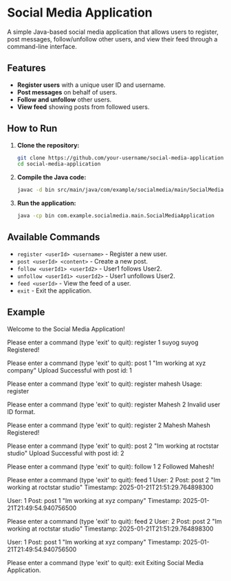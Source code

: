 # Social Media Application

A simple Java-based social media application that allows users to register, post messages, follow/unfollow other users, and view their feed through a command-line interface.

## Features

- **Register users** with a unique user ID and username.
- **Post messages** on behalf of users.
- **Follow and unfollow** other users.
- **View feed** showing posts from followed users.

## How to Run

1. **Clone the repository:**

    ```bash
    git clone https://github.com/your-username/social-media-application.git
    cd social-media-application
    ```

2. **Compile the Java code:**

    ```bash
    javac -d bin src/main/java/com/example/socialmedia/main/SocialMediaApplication.java
    ```

3. **Run the application:**

    ```bash
    java -cp bin com.example.socialmedia.main.SocialMediaApplication
    ```

## Available Commands

- `register <userId> <username>` - Register a new user.
- `post <userId> <content>` - Create a new post.
- `follow <userId1> <userId2>` - User1 follows User2.
- `unfollow <userId1> <userId2>` - User1 unfollows User2.
- `feed <userId>` - View the feed of a user.
- `exit` - Exit the application.

## Example
Welcome to the Social Media Application!

Please enter a command (type 'exit' to quit):
register 1 suyog
suyog Registered!

Please enter a command (type 'exit' to quit): 
post 1 "Im working at xyz company"
Upload Successful with post id: 1

Please enter a command (type 'exit' to quit):
register mahesh
Usage: register <userId> <username>

Please enter a command (type 'exit' to quit):
register Mahesh 2
Invalid user ID format.

Please enter a command (type 'exit' to quit):
register 2 Mahesh
Mahesh Registered!

Please enter a command (type 'exit' to quit):
post 2 "Im working at roctstar studio"
Upload Successful with post id: 2

Please enter a command (type 'exit' to quit):
follow 1 2
Followed Mahesh!

Please enter a command (type 'exit' to quit):
feed 1
User: 2
Post: post 2 "Im working at roctstar studio"
Timestamp: 2025-01-21T21:51:29.764898300

User: 1
Post: post 1 "Im working at xyz company"
Timestamp: 2025-01-21T21:49:54.940756500


Please enter a command (type 'exit' to quit):
feed 2
User: 2
Post: post 2 "Im working at roctstar studio"
Timestamp: 2025-01-21T21:51:29.764898300

User: 1
Post: post 1 "Im working at xyz company"
Timestamp: 2025-01-21T21:49:54.940756500


Please enter a command (type 'exit' to quit):
exit
Exiting Social Media Application.

